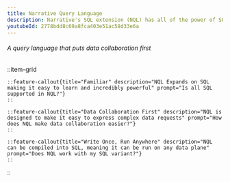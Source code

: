 ```yaml
---
title: Narrative Query Language
description: Narrative's SQL extension (NQL) has all of the power of SQL with all of the easy of use of the rest of the Narrative platform.
youtubeId: 2778bdd8c69a8fca403e51ac58d33e6a
---
```


###### A query language that puts data collaboration first

::item-grid

    ::feature-callout{title="Familiar" description="NQL Expands on SQL making it easy to learn and incredibly powerful" prompt="Is all SQL supported in NQL?"}
    ::

    ::feature-callout{title="Data Collaboration First" description="NQL is designed to make it easy to express complex data requests" prompt="How does NQL make data collaboration easier?"}
    ::

    ::feature-callout{title="Write Once, Run Anywhere" description="NQL can be compiled into SQL, meaning it can be run on any data plane" prompt="Does NQL work with my SQL variant?"}
    ::
::

